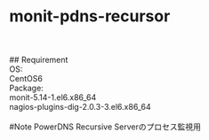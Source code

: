 # monit-pdns-recursor
<br>
<br>
## Requirement<br>
OS:<br>
  CentOS6<br>
Package:<br>
  monit-5.14-1.el6.x86_64<br>
  nagios-plugins-dig-2.0.3-3.el6.x86_64<br>
<br>
#Note
PowerDNS Recursive Serverのプロセス監視用<br>
